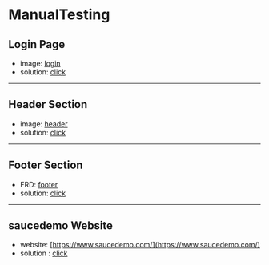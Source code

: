 # ManualTesting

## Login Page
- image: [login](https://drive.google.com/file/d/1OxI6EFxxElFmcP9KYlWBCTVbXAjymZfo/view?usp=sharing)
- solution: [click](https://docs.google.com/spreadsheets/d/1N8H9oV0r1vmja2dUGA1DA6nM3vAhQ9j6uw8YUTwv0Gw/edit?usp=sharing)

- -------------------------------------------------------------------------------------------------------------------------

## Header Section
- image: [header](https://drive.google.com/file/d/1sIU4UjHmkHBjvOXe0l5a3Ce5-HSOwUeo/view?usp=sharing)
- solution: [click](https://docs.google.com/spreadsheets/d/10fKvJn7mBJXO2SuVP6tLEW5AP6icGWHuGJjMp7dPAzs/edit?usp=sharing)

- -------------------------------------------------------------------------------------------------------------------------

## Footer Section
- FRD: [footer](https://drive.google.com/file/d/129P4dWgmbAnDWe2Qy1WOj-uMQutoOGVZ/view?usp=sharing)
- solution: [click](https://docs.google.com/spreadsheets/d/1S_15lHMsRaAudIIpr7wOfsoPFdpeRoMpyY_-RVKORmE/edit?usp=sharing)

- ------------------------------------------------------------------------------------------------------------------------

## saucedemo Website
- website: [https://www.saucedemo.com/](https://www.saucedemo.com/)
- solution : [click](https://docs.google.com/spreadsheets/d/1IhCJbiWBdalY8gH3uxUADEHPC6_d_n0vHczBem3ZDyU/edit?usp=sharing)
